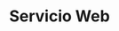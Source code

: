 ---
title: "Servicio Web"
description: "Servicios especificos que no necesitas visualización, como por ejemplo una conexión de datos."
price: 1000
maintenance: 100
image: "/img/hero/ben-kolde-bs2Ba7t69mM-unsplash.jpg"
characteristics: "Aplicación nativa con soporte Android/iOS."
tags: ["web", "móvil", "app", "nativa"]
serviceType: "web"
complexityLevel: "alta"
created: 2025-01-12T00:50:01.463Z
updated: 2025-01-12T00:50:01.463Z
active: false
---